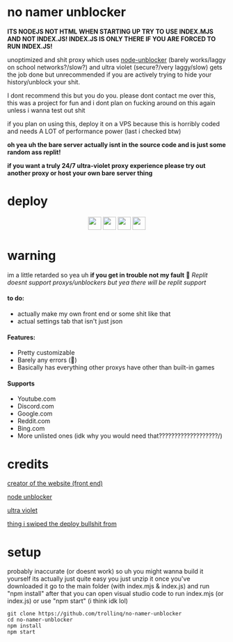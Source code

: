# no namer unblocker
**ITS NODEJS NOT HTML** 
**WHEN STARTING UP TRY TO USE INDEX.MJS AND NOT INDEX.JS! INDEX.JS IS ONLY THERE IF YOU ARE FORCED TO RUN INDEX.JS!**

unoptimized and shit proxy which uses <a href="https://github.com/nfriedly/node-unblocker">node-unblocker</a> (barely works/laggy on school networks?/slow?) and ultra violet (secure?/very laggy/slow)
gets the job done but unrecommended if you are actively trying to hide your history/unblock your shit.

I dont recommend this but you do you.
please dont contact me over this,
this was a project for fun and i dont plan on fucking around on this again unless i wanna test out shit

if you plan on using this, deploy it on a VPS because this is horribly coded and needs A LOT of performance power (last i checked btw)

**oh yea uh the bare server actually isnt in the source code and is just some random ass replit!**

**if you want a truly 24/7 ultra-violet proxy experience please try out another proxy or host your own bare server thing**

# deploy
<p align="center">
<a href="https://repl.it/github/trollinq/no-namer-unblocker"><img height="30px" src="https://raw.githubusercontent.com/FogNetwork/Tsunami/main/deploy/replit2.svg"><img></a>
<a href="https://glitch.com/edit/#!/import/github/trollinq/no-namer-unblocker"><img height="30px" src="https://raw.githubusercontent.com/FogNetwork/Tsunami/main/deploy/glitch2.svg"><img></a>
<a href="https://railway.app/new/template?template=https://github.com/trollinq/no-namer-unblocker"><img height="30px" src="https://raw.githubusercontent.com/FogNetwork/Tsunami/main/deploy/railway2.svg"><img></a>
<a href="https://app.koyeb.com/deploy?type=git&repository=github.com/trollinq/no-namer-unblocker&branch=main&name=Metallic"><img height="30px" src="https://raw.githubusercontent.com/FogNetwork/Tsunami/main/deploy/koyeb2.svg"><img></a>
</p>

# warning
im a little retarded so yea uh **if you get in trouble not my fault** 🤷
*Replit doesnt support proxys/unblockers but yea there will be replit support*

#### to do:
- actually make my own front end or some shit like that
- actual settings tab that isn't just json

#### Features:
- Pretty customizable
- Barely any errors (:pray:)
- Basically has everything other proxys have other than built-in games

#### Supports
- Youtube.com
- Discord.com
- Google.com
- Reddit.com
- Bing.com
- More unlisted ones (idk why you would need that???????????????????/)

# credits
<div alight = "center">
<a href="https://github.com/pukmajster/bunker">creator of the website (front end)</a>

<a href="https://github.com/nfriedly/node-unblocker">node unblocker</a>

<a href="https://github.com/titaniumnetwork-dev/Ultraviolet/">ultra violet</a>

<a href="https://github.com/Metallic-Web/Metallic/blob/main/README.md">thing i swiped the deploy bullshit from</a>
</div>

# setup
probably inaccurate (or doesnt work) so uh you might wanna build it yourself
its actually just quite easy
you just unzip it once you've downloaded it go to the main folder (with index.mjs & index.js) and run "npm install" after that you can open visual studio code to run index.mjs (or index.js) or use "npm start" (i think idk lol)

```
git clone https://github.com/trollinq/no-namer-unblocker
cd no-namer-unblocker
npm install
npm start
```
